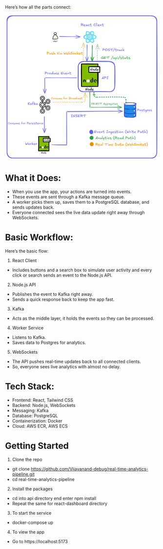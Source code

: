 Here’s how all the parts connect:

![Architecture Diagram](./arch_v1.png)

# What it Does:
 - When you use the app, your actions are turned into events.
 - These events are sent through a Kafka message queue.
 - A worker picks them up, saves them to a PostgreSQL database, and sends updates back.
 - Everyone connected sees the live data update right away through WebSockets.

# Basic Workflow:
Here’s the basic flow:
1. React Client
 - Includes buttons and a search box to simulate user activity and every click or search sends an event to the Node.js API.

2. Node.js API
 - Publishes the event to Kafka right away.
 - Sends a quick response back to keep the app fast.

3. Kafka
 - Acts as the middle layer, it holds the events so they can be processed.

4. Worker Service
 - Listens to Kafka.
 - Saves data to Postgres for analytics.

5. WebSockets
 - The API pushes real-time updates back to all connected clients.
 - So, everyone sees live analytics with almost no delay.

# Tech Stack:
 - Frontend: React, Tailwind CSS
 - Backend: Node.js, WebSockets
 - Messaging: Kafka
 - Database: PostgreSQL
 - Containerization: Docker
 - Cloud: AWS ECR, AWS ECS

# Getting Started
1. Clone the repo
  - git clone https://github.com/Vijayanand-debug/real-time-analytics-pipeline.git
  - cd real-time-analytics-pipeline

2. Install the packages
  - cd into api directory end enter npm install
  - Repeat the same for react-dashboard directory

3. To start the service
  - docker-compose up

4. To view the app
  - Go to https://localhost:5173
